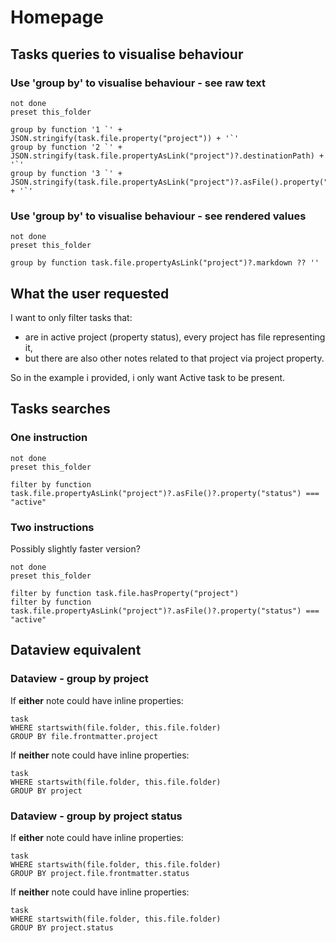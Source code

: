 # Homepage

## Tasks queries to visualise behaviour

### Use 'group by' to visualise behaviour - see raw text

```tasks
not done
preset this_folder

group by function '1 `' + JSON.stringify(task.file.property("project")) + '`'
group by function '2 `' + JSON.stringify(task.file.propertyAsLink("project")?.destinationPath) + '`'
group by function '3 `' + JSON.stringify(task.file.propertyAsLink("project")?.asFile().property("status")) + '`'
```

### Use 'group by' to visualise behaviour - see rendered values

```tasks
not done
preset this_folder

group by function task.file.propertyAsLink("project")?.markdown ?? ''
```

## What the user requested

I want to only filter tasks that:

- are in active project (property status), every project has file representing it,
- but there are also other notes related to that project via project property.

So in the example i provided, i only want Active task to be present.

## Tasks searches

### One instruction

```tasks
not done
preset this_folder

filter by function task.file.propertyAsLink("project")?.asFile()?.property("status") === "active"
```

### Two instructions

Possibly slightly faster version?

```tasks
not done
preset this_folder

filter by function task.file.hasProperty("project")
filter by function task.file.propertyAsLink("project")?.asFile()?.property("status") === "active"
```

## Dataview equivalent

### Dataview - group by project

If **either** note could have inline properties:

```dataview
task
WHERE startswith(file.folder, this.file.folder)
GROUP BY file.frontmatter.project
```

If **neither** note could have inline properties:

```dataview
task
WHERE startswith(file.folder, this.file.folder)
GROUP BY project
```

### Dataview - group by project status

If **either** note could have inline properties:

```dataview
task
WHERE startswith(file.folder, this.file.folder)
GROUP BY project.file.frontmatter.status
```

If **neither** note could have inline properties:

```dataview
task
WHERE startswith(file.folder, this.file.folder)
GROUP BY project.status
```
